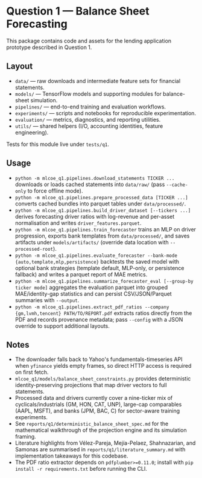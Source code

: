 # Question 1 — Balance Sheet Forecasting

This package contains code and assets for the lending application prototype described in Question 1.

## Layout
- `data/` — raw downloads and intermediate feature sets for financial statements.
- `models/` — TensorFlow models and supporting modules for balance-sheet simulation.
- `pipelines/` — end-to-end training and evaluation workflows.
- `experiments/` — scripts and notebooks for reproducible experimentation.
- `evaluation/` — metrics, diagnostics, and reporting utilities.
- `utils/` — shared helpers (I/O, accounting identities, feature engineering).

Tests for this module live under `tests/q1`.

## Usage
- `python -m mlcoe_q1.pipelines.download_statements TICKER ...` downloads or loads cached statements into `data/raw/` (pass `--cache-only` to force offline mode).
- `python -m mlcoe_q1.pipelines.prepare_processed_data [TICKER ...]` converts cached bundles into parquet tables under `data/processed/`.
- `python -m mlcoe_q1.pipelines.build_driver_dataset [--tickers ...]` derives forecasting driver ratios with log-revenue and per-asset normalisation and writes `driver_features.parquet`.
- `python -m mlcoe_q1.pipelines.train_forecaster` trains an MLP on driver progression, exports bank templates from `data/processed/`, and saves artifacts under `models/artifacts/` (override data location with `--processed-root`).
- `python -m mlcoe_q1.pipelines.evaluate_forecaster --bank-mode {auto,template,mlp,persistence}` backtests the saved model with optional bank strategies (template default, MLP-only, or persistence fallback) and writes a parquet report of MAE metrics.
- `python -m mlcoe_q1.pipelines.summarize_forecaster_eval [--group-by ticker mode]` aggregates the evaluation parquet into grouped MAE/identity-gap statistics and can persist CSV/JSON/Parquet summaries with `--output`.
- `python -m mlcoe_q1.pipelines.extract_pdf_ratios --company {gm,lvmh,tencent} PATH/TO/REPORT.pdf` extracts ratios directly from the PDF and records provenance metadata; pass `--config` with a JSON override to support additional layouts.

## Notes
- The downloader falls back to Yahoo's fundamentals-timeseries API when `yfinance` yields empty frames, so direct HTTP access is required on first fetch.
- `mlcoe_q1/models/balance_sheet_constraints.py` provides deterministic identity-preserving projections that map driver vectors to full statements.
- Processed data and drivers currently cover a nine-ticker mix of cyclicals/industrials (GM, HON, CAT, UNP), large-cap comparables (AAPL, MSFT), and banks (JPM, BAC, C) for sector-aware training experiments.
- See `reports/q1/deterministic_balance_sheet_spec.md` for the mathematical walkthrough of the projection engine and its simulation framing.
- Literature highlights from Vélez-Pareja, Mejía-Pelaez, Shahnazarian, and Samonas are summarised in `reports/q1/literature_summary.md` with implementation takeaways for this codebase.
- The PDF ratio extractor depends on `pdfplumber>=0.11.0`; install with `pip install -r requirements.txt` before running the CLI.
